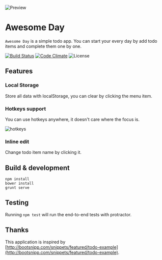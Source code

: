 ![Preview](http://ww2.sinaimg.cn/large/61412e43gw1epb592u2zdj20wa0hwn0s.jpg)

# Awesome Day
`Awesome Day` is a simple todo app. You can start your every day by add todo items and complete them one by one.

[![Build Status](https://travis-ci.org/hkliya/Awesome-Day.svg?branch=master)](https://travis-ci.org/hkliya/Awesome-Day)
[![Code Climate](https://codeclimate.com/github/hkliya/Awesome-Day/badges/gpa.svg)](https://codeclimate.com/github/hkliya/Awesome-Day)
![License](http://img.shields.io/badge/license-MIT-green.svg?style=flat)


## Features

### Local Storage
Store all data with localStorage, you can clear by clicking the menu item.

### Hotkeys support
You can use hotkeys anywhere, it doesn't care where the focus is.

![hotkeys](http://ww4.sinaimg.cn/large/61412e43gw1epb7201xapj20ds09jdgu.jpg)

### Inline edit
Change todo item name by clicking it.

## Build & development

```
npm install
bower install
grunt serve
```

## Testing

Running `npm test` will run the end-to-end tests with protractor.

## Thanks
This application is inspired by [http://bootsnipp.com/snippets/featured/todo-example](http://bootsnipp.com/snippets/featured/todo-example).
